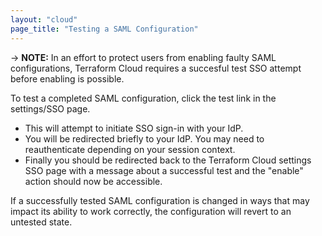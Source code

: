 ```yaml
---
layout: "cloud"
page_title: "Testing a SAML Configuration"
---
```


-> **NOTE:** In an effort to protect users from enabling faulty SAML configurations, Terraform Cloud requires a succesful test SSO attempt before enabling is possible.

To test a completed SAML configuration, click the test link in the settings/SSO page.
* This will attempt to initiate SSO sign-in with your IdP.
* You will be redirected briefly to your IdP. You may need to reauthenticate depending on your session context.
* Finally you should be redirected back to the Terraform Cloud settings SSO page with a message about a successful test and the "enable" action should now be accessible.

If a successfully tested SAML configuration is changed in ways that may impact its ability to work correctly, the configuration will revert to an untested state.
